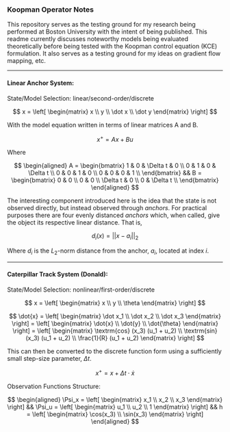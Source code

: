 ### **Koopman Operator Notes**

This repository serves as the testing ground for my research being performed at Boston University with the intent of being published. This readme currently discusses noteworthy models being evaluated theoretically before being tested with the Koopman control equation (KCE) formulation. It also serves as a testing ground for my ideas on gradient flow mapping, etc.


___
#### Linear Anchor System:

State/Model Selection: linear/second-order/discrete

$$
    x = \left[ \begin{matrix}
        x \\ y \\ \dot x \\ \dot y
    \end{matrix} \right]
$$

With the model equation written in terms of linear matrices A and B.

$$
    x^+ = Ax + Bu
$$

Where

$$
\begin{aligned}
    A = \begin{bmatrix}
        1 & 0 & \Delta t & 0 \\
        0 & 1 & 0 & \Delta t \\
        0 & 0 & 1 & 0 \\
        0 & 0 & 0 & 1 \\
    \end{bmatrix}
&&
    B = \begin{bmatrix}
        0 & 0 \\
        0 & 0 \\
        \Delta t & 0 \\
        0 & \Delta t \\
    \end{bmatrix}
\end{aligned}
$$

The interesting component introduced here is the idea that the state is not observed directly, but instead observed through *anchors*. For practical purposes there are four evenly distanced *anchors* which, when called, give the object its respective linear distance. That is,

$$
    d_i(x) = ||x - a_i||_2
$$

Where $d_i$ is the $L_2$-norm distance from the anchor, $a_i$, located at index $i$.


___
#### Caterpillar Track System (Donald):
State/Model Selection: nonlinear/first-order/discrete

$$
    x = \left[ \begin{matrix}
        x \\
        y \\
        \theta
    \end{matrix} \right]
$$

$$
    \dot{x} = \left[ \begin{matrix}
        \dot x_1 \\
        \dot x_2 \\
        \dot x_3
    \end{matrix} \right]
    = \left[ \begin{matrix}
        \dot{x} \\
        \dot{y} \\
        \dot{\theta}
    \end{matrix} \right]
    = \left[ \begin{matrix}
        \textrm{cos} (x_3) (u_1 + u_2) \\
        \textrm{sin} (x_3) (u_1 + u_2) \\
        \frac{1}{R} (u_1 + u_2)
    \end{matrix} \right]
$$

This can then be converted to the discrete function form using a sufficiently small step-size parameter, $\Delta t$.

$$
    x^+ = x + \Delta t \cdot \dot{x}
$$

Observation Functions Structure:

$$
\begin{aligned}
    \Psi_x = \left[ \begin{matrix} x_1 \\ x_2 \\ x_3 \end{matrix} \right]
    &&
    \Psi_u = \left[ \begin{matrix} u_1 \\ u_2 \\ 1 \end{matrix} \right]
    &&
    h = \left[ \begin{matrix} \cos(x_3) \\ \sin(x_3) \end{matrix} \right]
\end{aligned}
$$
